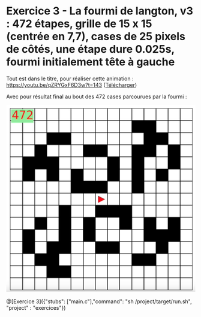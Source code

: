 # Exercice 3 - La fourmi de langton, v3 : 472 étapes, grille de 15 x 15 (centrée en 7,7), cases de 25 pixels de côtés, une étape dure 0.025s, fourmi initialement tête à gauche

Tout est dans le titre, pour réaliser cette animation : https://youtu.be/qZRYGxF6D3w?t=143 ([Télécharger](https://github.com/pworontzoff/playground-AnimPaper-Ant-Enonces/blob/master/markdowns/videos/animEx3.mp4?raw=true))

Avec pour résultat final au bout des 472 cases parcourues par la fourmi :

![fourmi3](img/ex3.png)

@[Exercice 3]({"stubs": ["main.c"],"command": "sh /project/target/run.sh", "project" : "exercices"})
